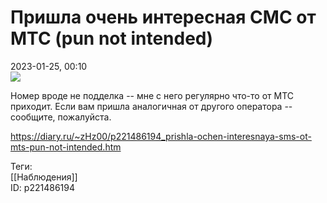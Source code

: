 Пришла очень интересная СМС от МТС (pun not intended)
======================================================

   
 2023-01-25, 00:10   
   ![](https://i.yapx.ru/VYuET.jpg)    
   
 Номер вроде не подделка -- мне с него регулярно что-то от МТС приходит. Если вам пришла аналогичная от другого оператора -- сообщите, пожалуйста.   
    
 <https://diary.ru/~zHz00/p221486194_prishla-ochen-interesnaya-sms-ot-mts-pun-not-intended.htm>   
   
 Теги:   
 [[Наблюдения]]   
 ID: p221486194
